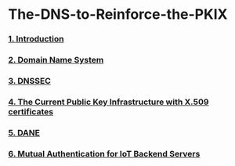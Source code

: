 # The-DNS-to-Reinforce-the-PKIX
### [1. Introduction](Introduction.md)
### [2. Domain Name System](DNS.md)
### [3. DNSSEC](DNSSEC.md)
### [4. The Current Public Key Infrastructure with X.509 certificates](Current-PKIX.md)
### [5. DANE](DANE.md)
### [6. Mutual Authentication for IoT Backend Servers](MUTUAL-AUTH.md)
